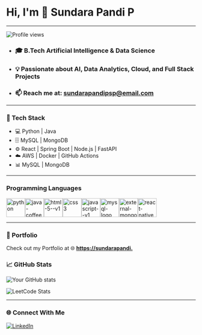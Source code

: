 # Hi, I'm 👋 Sundara Pandi P

---
![Profile views](https://komarev.com/ghpvc/?username=Sundarapandi531&color=blue)


- ### 🎓 B.Tech Artificial Intelligence & Data Science 
- ### 💡 Passionate about AI, Data Analytics, Cloud, and Full Stack Projects
- ### 📫 Reach me at: sundarapandipsp@email.com  

---

### 🚀 Tech Stack
- 💻 Python | Java 
- 🗄️ MySQL | MongoDB
- ⚙️ React | Spring Boot | Node.js | FastAPI
- ☁️ AWS | Docker | GitHub Actions
- 📊 MySQL | MongoDB

---

### Programming Languages
<img width="50" height="50" src="https://img.icons8.com/fluency/100/python.png" alt="python"/><img width="50" height="50" src="https://img.icons8.com/color/48/java-coffee-cup-logo--v1.png" alt="java-coffee-cup-logo--v1"/><img width="50" height="50" src="https://img.icons8.com/color/48/html-5--v1.png" alt="html-5--v1"/><img width="50" height="50" src="https://img.icons8.com/color/48/css3.png" alt="css3"/><img width="50" height="50" src="https://img.icons8.com/color/48/javascript--v1.png" alt="javascript--v1"/><img width="50" height="50" src="https://img.icons8.com/color/48/mysql-logo.png" alt="mysql-logo"/><img width="50" height="50" src="https://img.icons8.com/external-tal-revivo-shadow-tal-revivo/24/external-mongodb-a-cross-platform-document-oriented-database-program-logo-shadow-tal-revivo.png" alt="external-mongodb-a-cross-platform-document-oriented-database-program-logo-shadow-tal-revivo"/><img width="50" height="50" src="https://img.icons8.com/color/48/react-native.png" alt="react-native"/>

---

### 🎯 Portfolio

Check out my Portfolio at
🌐 **[https://sundarapandi.](https://sundarapandip.netlify.app/)**  

### 📈 GitHub Stats
![Your GitHub stats](https://github-readme-stats.vercel.app/api?username=Sundarapandi531&show_icons=true&theme=radical)

![LeetCode Stats](https://leetcard.jacoblin.cool/SundaraPandiP2005?theme=radical&font=Boogaloo)

---

### 🌐 Connect With Me
[![LinkedIn](https://img.icons8.com/fluency/50/linkedin.png)](https://www.linkedin.com/in/sundara-pandi-p-557a87295/) 
